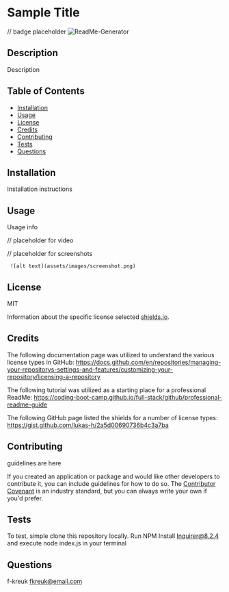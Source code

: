 # Sample Title

 // badge placeholder ![ReadMe-Generator](https://img.shields.io/github/languages/top/lernantino/badmath)

 
 ## Description
 
 Description
 
 ## Table of Contents
 
 - [Installation](#installation)
 - [Usage](#usage)
 - [License](#license)
 - [Credits](#credits)
 - [Contributing](#contributing)
 - [Tests](#tests)
 - [Questions](#questions)
 
 ## Installation
 
 Installation instructions
 
 ## Usage
 
 Usage info
 
 // placeholder for video
 
 // placeholder for screenshots
 
     ![alt text](assets/images/screenshot.png)
 
 ## License
 
 MIT
 
 Information about the specific license selected [shields.io](https://shields.io/).
 
 
 ## Credits
 
 The following documentation page was utilized to understand the various license types in GitHub: https://docs.github.com/en/repositories/managing-your-repositorys-settings-and-features/customizing-your-repository/licensing-a-repository
 
 The following tutorial was utilized as a starting place for a professional ReadMe: https://coding-boot-camp.github.io/full-stack/github/professional-readme-guide

 The following GitHub page listed the shields for a number of license types: https://gist.github.com/lukas-h/2a5d00690736b4c3a7ba
  
 
 ## Contributing
 
 guidelines are here
 
 If you created an application or package and would like other developers to contribute it, you can include guidelines for how to do so. The [Contributor Covenant](https://www.contributor-covenant.org/) is an industry standard, but you can always write your own if you'd prefer.
 
 
 ## Tests
 
 To test, simple clone this repository locally. Run NPM Install Inquirer@8.2.4 and execute node index.js in your terminal
 
 
 ## Questions

 f-kreuk
 fkreuk@email.com